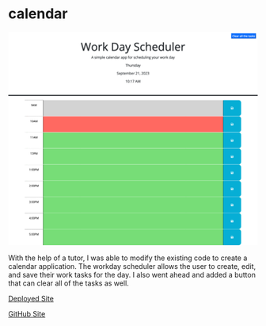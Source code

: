# calendar

<img src="Screenshot 2023-09-21 at 10-18-11 Work Day Scheduler.png"></img>

With the help of a tutor, I was able to modify the existing code to create a calendar application. The workday scheduler allows the user to create, edit, and save their work tasks for the day. I also went ahead and added a button that can clear all of the tasks as well.

<p><a href="https://jennwintr.github.io/calendar/">Deployed Site</a></p>
<p><a href="https://github.com/jennwintr/calendar">GitHub Site</a></p>
